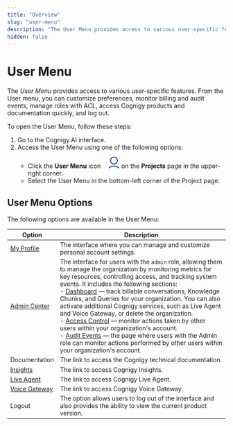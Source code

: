 ```yaml
---
title: "Overview" 
slug: "user-menu"
description: "The User Menu provides access to various user-specific features. Customize preferences, monitor billing and audit events, manage roles with ACL, access Cognigy products and documentation quickly, and log out."
hidden: false 
---
```


# User Menu

The _User Menu_ provides access to various user-specific features.
From the User menu, you can customize preferences, monitor billing and audit events,
manage roles with ACL, access Cognigy products and documentation quickly, and log out.

To open the User Menu, follow these steps:

1. Go to the Cognigy.AI interface.
2. Access the User Menu using one of the following options:
    - Click the **User Menu** icon ![user-menu](../../../_assets/icons/user-menu.svg) on the **Projects** page in the upper-right corner.
    - Select the User Menu in the bottom-left corner of the Project page.

## User Menu Options

The following options are available in the User Menu:

| Option                                                   | Description                                                                                                                                                                                                                                                                                                                                                                                                                                                                                                                                                                                                                                                                                                                                                                                                             |
|----------------------------------------------------------|-------------------------------------------------------------------------------------------------------------------------------------------------------------------------------------------------------------------------------------------------------------------------------------------------------------------------------------------------------------------------------------------------------------------------------------------------------------------------------------------------------------------------------------------------------------------------------------------------------------------------------------------------------------------------------------------------------------------------------------------------------------------------------------------------------------------------|
| [My Profile](my-profile.md)                              | The interface where you can manage and customize personal account settings.                                                                                                                                                                                                                                                                                                                                                                                                                                                                                                                                                                                                                                                                                                                                             |
| [Admin Center](../access/admin-center/overview.md)       | The interface for users with the `admin` role, allowing them to manage the organization by monitoring metrics for key resources, controlling access, and tracking system events. It includes the following sections:<br>- [Dashboard](../access/admin-center/dashboard.md) — track billable conversations, Knowledge Chunks, and Queries for your organization. You can also activate additional Cognigy services, such as Live Agent and Voice Gateway, or delete the organization.<br>- [Access Control](../access/admin-center/access-control.md) — monitor actions taken by other users within your organization's account.<br>- [Audit Events](../access/admin-center/audit-events.md) — the page where users with the Admin role can monitor actions performed by other users within your organization's account. |
| Documentation                                            | The link to access the Cognigy technical documentation.                                                                                                                                                                                                                                                                                                                                                                                                                                                                                                                                                                                                                                                                                                                                                                 |
| [Insights](../../../insights/overview.md)                | The link to access Cognigy Insights.                                                                                                                                                                                                                                                                                                                                                                                                                                                                                                                                                                                                                                                                                                                                                                                    |
| [Live Agent](../../../live-agent/assistants/overview.md) | The link to access Cognigy Live Agent.                                                                                                                                                                                                                                                                                                                                                                                                                                                                                                                                                                                                                                                                                                                                                                                  |
| [Voice Gateway](../../../voice-gateway/overview.md)      | The link to access Cognigy Voice Gateway.                                                                                                                                                                                                                                                                                                                                                                                                                                                                                                                                                                                                                                                                                                                                                                               |
| Logout                                                   | The option allows users to log out of the interface and also provides the ability to view the current product version.                                                                                                                                                                                                                                                                                                                                                                                                                                                                                                                                                                                                                                                                                                  |

